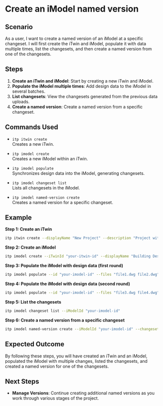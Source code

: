 # Create an iModel named version

## Scenario

As a user, I want to create a named version of an iModel at a specific changeset. I will first create the iTwin and iModel, populate it with data multiple times, list the changesets, and then create a named version from one of the changesets.

## Steps

1. **Create an iTwin and iModel**: Start by creating a new iTwin and iModel.
2. **Populate the iModel multiple times**: Add design data to the iModel in several batches.
3. **List changesets**: View the changesets generated from the previous data uploads.
4. **Create a named version**: Create a named version from a specific changeset.

## Commands Used

- `itp itwin create`  
  Creates a new iTwin.

- `itp imodel create`  
  Creates a new iModel within an iTwin.

- `itp imodel populate`  
  Synchronizes design data into the iModel, generating changesets.

- `itp imodel changeset list`  
  Lists all changesets in the iModel.

- `itp imodel named-version create`  
  Creates a named version for a specific changeset.

## Example

**Step 1: Create an iTwin**
```bash
itp itwin create --displayName "New Project" --description "Project with named versions"
```

**Step 2: Create an iModel**
```bash
itp imodel create --iTwinId "your-itwin-id" --displayName "Building Design" --description "iModel for named versions"
```

**Step 3: Populate the iModel with design data (first round)**
```bash
itp imodel populate --id "your-imodel-id" --files "file1.dwg file2.dwg" --connectorTypes "DWG"
```

**Step 4: Populate the iModel with design data (second round)**
```bash
itp imodel populate --id "your-imodel-id" --files "file3.dwg file4.dwg" --connectorTypes "DWG"
```

**Step 5: List the changesets**
```bash
itp imodel changeset list --iModelId "your-imodel-id"
```

**Step 6: Create a named version from a specific changeset**
```bash
itp imodel named-version create --iModelId "your-imodel-id" --changesetId "your-changeset-id" --displayName "Version 1: Initial Design"
```

## Expected Outcome

By following these steps, you will have created an iTwin and an iModel, populated the iModel with multiple changes, listed the changesets, and created a named version for one of the changesets.

## Next Steps

- **Manage Versions**: Continue creating additional named versions as you work through various stages of the project.
